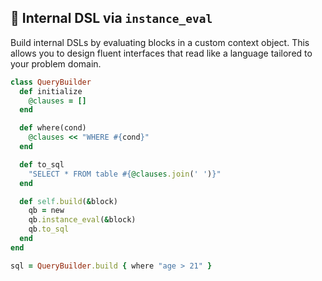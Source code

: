## 🚀 Internal DSL via `instance_eval`
Build internal DSLs by evaluating blocks in a custom context object. This allows you to design fluent interfaces that read like a language tailored to your problem domain.

```ruby
class QueryBuilder
  def initialize
    @clauses = []
  end

  def where(cond)
    @clauses << "WHERE #{cond}"
  end

  def to_sql
    "SELECT * FROM table #{@clauses.join(' ')}"
  end

  def self.build(&block)
    qb = new
    qb.instance_eval(&block)
    qb.to_sql
  end
end

sql = QueryBuilder.build { where "age > 21" }
```
